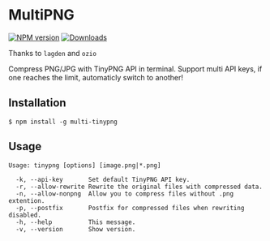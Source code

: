 # MultiPNG

[![NPM version][npm-image]][npm-url] [![Downloads][downloads-image]][npm-url]

Thanks to `lagden` and `ozio`

Compress PNG/JPG with TinyPNG API in terminal.
Support multi API keys, if one reaches the limit, automaticly switch to another!

## Installation

    $ npm install -g multi-tinypng


## Usage

```
Usage: tinypng [options] [image.png|*.png]

  -k, --api-key       Set default TinyPNG API key.
  -r, --allow-rewrite Rewrite the original files with compressed data.
  -n, --allow-nonpng  Allow you to compress files without .png extention.
  -p, --postfix       Postfix for compressed files when rewriting disabled.
  -h, --help          This message.
  -v, --version       Show version.
```

[downloads-image]: http://img.shields.io/npm/dm/multi-tinypng.svg
[npm-url]: https://npmjs.org/package/multi-tinypng
[npm-image]: http://img.shields.io/npm/v/multi-tinypng.svg
